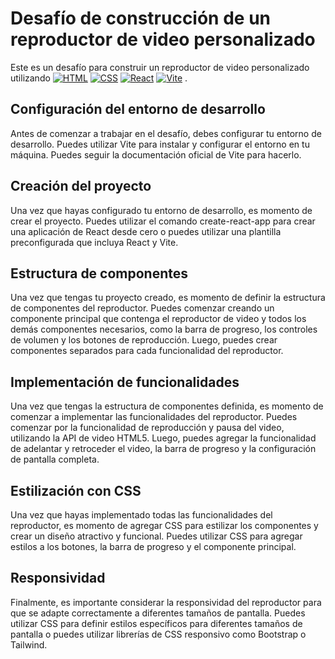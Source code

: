 # Desafío de construcción de un reproductor de video personalizado
Este es un desafío para construir un reproductor de video personalizado utilizando [![HTML](https://img.shields.io/badge/-HTML-orange?style=for-the-badge&logo=html5&logoColor=white)](https://developer.mozilla.org/en-US/docs/Web/HTML)
[![CSS](https://img.shields.io/badge/-CSS-blue?style=for-the-badge&logo=css3&logoColor=white)](https://developer.mozilla.org/en-US/docs/Web/CSS)
[![React](https://img.shields.io/badge/-React-blue?style=for-the-badge&logo=react&logoColor=white)](https://reactjs.org/)
[![Vite](https://img.shields.io/badge/-Vite-green?style=for-the-badge&logo=vite&logoColor=white)](https://vitejs.dev/)
.

## Configuración del entorno de desarrollo
Antes de comenzar a trabajar en el desafío, debes configurar tu entorno de desarrollo. Puedes utilizar Vite para instalar y configurar el entorno en tu máquina. Puedes seguir la documentación oficial de Vite para hacerlo.

## Creación del proyecto
Una vez que hayas configurado tu entorno de desarrollo, es momento de crear el proyecto. Puedes utilizar el comando create-react-app para crear una aplicación de React desde cero o puedes utilizar una plantilla preconfigurada que incluya React y Vite.

## Estructura de componentes
Una vez que tengas tu proyecto creado, es momento de definir la estructura de componentes del reproductor. Puedes comenzar creando un componente principal que contenga el reproductor de video y todos los demás componentes necesarios, como la barra de progreso, los controles de volumen y los botones de reproducción. Luego, puedes crear componentes separados para cada funcionalidad del reproductor.

## Implementación de funcionalidades
Una vez que tengas la estructura de componentes definida, es momento de comenzar a implementar las funcionalidades del reproductor. Puedes comenzar por la funcionalidad de reproducción y pausa del video, utilizando la API de video HTML5. Luego, puedes agregar la funcionalidad de adelantar y retroceder el video, la barra de progreso y la configuración de pantalla completa.

## Estilización con CSS
Una vez que hayas implementado todas las funcionalidades del reproductor, es momento de agregar CSS para estilizar los componentes y crear un diseño atractivo y funcional. Puedes utilizar CSS para agregar estilos a los botones, la barra de progreso y el componente principal.

## Responsividad
Finalmente, es importante considerar la responsividad del reproductor para que se adapte correctamente a diferentes tamaños de pantalla. Puedes utilizar CSS para definir estilos específicos para diferentes tamaños de pantalla o puedes utilizar librerías de CSS responsivo como Bootstrap o Tailwind.
